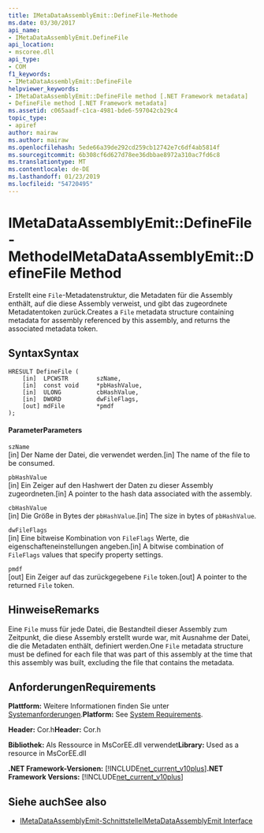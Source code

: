 ```yaml
---
title: IMetaDataAssemblyEmit::DefineFile-Methode
ms.date: 03/30/2017
api_name:
- IMetaDataAssemblyEmit.DefineFile
api_location:
- mscoree.dll
api_type:
- COM
f1_keywords:
- IMetaDataAssemblyEmit::DefineFile
helpviewer_keywords:
- IMetaDataAssemblyEmit::DefineFile method [.NET Framework metadata]
- DefineFile method [.NET Framework metadata]
ms.assetid: c065aadf-c1ca-4981-bde6-597042cb29c4
topic_type:
- apiref
author: mairaw
ms.author: mairaw
ms.openlocfilehash: 5ede66a39de292cd259cb12742e7c6df4ab5814f
ms.sourcegitcommit: 6b308cf6d627d78ee36dbbae8972a310ac7fd6c8
ms.translationtype: MT
ms.contentlocale: de-DE
ms.lasthandoff: 01/23/2019
ms.locfileid: "54720495"
---
```

# <a name="imetadataassemblyemitdefinefile-method"></a><span data-ttu-id="97891-102">IMetaDataAssemblyEmit::DefineFile-Methode</span><span class="sxs-lookup"><span data-stu-id="97891-102">IMetaDataAssemblyEmit::DefineFile Method</span></span>
<span data-ttu-id="97891-103">Erstellt eine `File`-Metadatenstruktur, die Metadaten für die Assembly enthält, auf die diese Assembly verweist, und gibt das zugeordnete Metadatentoken zurück.</span><span class="sxs-lookup"><span data-stu-id="97891-103">Creates a `File` metadata structure containing metadata for assembly referenced by this assembly, and returns the associated metadata token.</span></span>  
  
## <a name="syntax"></a><span data-ttu-id="97891-104">Syntax</span><span class="sxs-lookup"><span data-stu-id="97891-104">Syntax</span></span>  
  
```  
HRESULT DefineFile (  
    [in]  LPCWSTR        szName,   
    [in]  const void     *pbHashValue,   
    [in]  ULONG          cbHashValue,  
    [in]  DWORD          dwFileFlags,  
    [out] mdFile         *pmdf  
);  
```  
  
#### <a name="parameters"></a><span data-ttu-id="97891-105">Parameter</span><span class="sxs-lookup"><span data-stu-id="97891-105">Parameters</span></span>  
 `szName`  
 <span data-ttu-id="97891-106">[in] Der Name der Datei, die verwendet werden.</span><span class="sxs-lookup"><span data-stu-id="97891-106">[in] The name of the file to be consumed.</span></span>  
  
 `pbHashValue`  
 <span data-ttu-id="97891-107">[in] Ein Zeiger auf den Hashwert der Daten zu dieser Assembly zugeordneten.</span><span class="sxs-lookup"><span data-stu-id="97891-107">[in] A pointer to the hash data associated with the assembly.</span></span>  
  
 `cbHashValue`  
 <span data-ttu-id="97891-108">[in] Die Größe in Bytes der `pbHashValue`.</span><span class="sxs-lookup"><span data-stu-id="97891-108">[in] The size in bytes of `pbHashValue`.</span></span>  
  
 `dwFileFlags`  
 <span data-ttu-id="97891-109">[in] Eine bitweise Kombination von `FileFlags` Werte, die eigenschafteneinstellungen angeben.</span><span class="sxs-lookup"><span data-stu-id="97891-109">[in] A bitwise combination of `FileFlags` values that specify property settings.</span></span>  
  
 `pmdf`  
 <span data-ttu-id="97891-110">[out] Ein Zeiger auf das zurückgegebene `File` token.</span><span class="sxs-lookup"><span data-stu-id="97891-110">[out] A pointer to the returned `File` token.</span></span>  
  
## <a name="remarks"></a><span data-ttu-id="97891-111">Hinweise</span><span class="sxs-lookup"><span data-stu-id="97891-111">Remarks</span></span>  
 <span data-ttu-id="97891-112">Eine `File` muss für jede Datei, die Bestandteil dieser Assembly zum Zeitpunkt, die diese Assembly erstellt wurde war, mit Ausnahme der Datei, die die Metadaten enthält, definiert werden.</span><span class="sxs-lookup"><span data-stu-id="97891-112">One `File` metadata structure must be defined for each file that was part of this assembly at the time that this assembly was built, excluding the file that contains the metadata.</span></span>  
  
## <a name="requirements"></a><span data-ttu-id="97891-113">Anforderungen</span><span class="sxs-lookup"><span data-stu-id="97891-113">Requirements</span></span>  
 <span data-ttu-id="97891-114">**Plattform:** Weitere Informationen finden Sie unter [Systemanforderungen](../../../../docs/framework/get-started/system-requirements.md).</span><span class="sxs-lookup"><span data-stu-id="97891-114">**Platform:** See [System Requirements](../../../../docs/framework/get-started/system-requirements.md).</span></span>  
  
 <span data-ttu-id="97891-115">**Header:** Cor.h</span><span class="sxs-lookup"><span data-stu-id="97891-115">**Header:** Cor.h</span></span>  
  
 <span data-ttu-id="97891-116">**Bibliothek:** Als Ressource in MsCorEE.dll verwendet</span><span class="sxs-lookup"><span data-stu-id="97891-116">**Library:** Used as a resource in MsCorEE.dll</span></span>  
  
 <span data-ttu-id="97891-117">**.NET Framework-Versionen:** [!INCLUDE[net_current_v10plus](../../../../includes/net-current-v10plus-md.md)]</span><span class="sxs-lookup"><span data-stu-id="97891-117">**.NET Framework Versions:** [!INCLUDE[net_current_v10plus](../../../../includes/net-current-v10plus-md.md)]</span></span>  
  
## <a name="see-also"></a><span data-ttu-id="97891-118">Siehe auch</span><span class="sxs-lookup"><span data-stu-id="97891-118">See also</span></span>
- [<span data-ttu-id="97891-119">IMetaDataAssemblyEmit-Schnittstelle</span><span class="sxs-lookup"><span data-stu-id="97891-119">IMetaDataAssemblyEmit Interface</span></span>](../../../../docs/framework/unmanaged-api/metadata/imetadataassemblyemit-interface.md)
